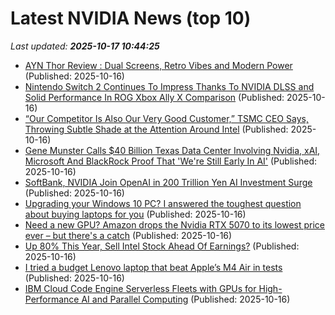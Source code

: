 # Latest NVIDIA News (top 10)
_Last updated: **2025-10-17 10:44:25**_

- [AYN Thor Review : Dual Screens, Retro Vibes and Modern Power](https://www.geeky-gadgets.com/ayn-thor-handheld-gaming-console/) (Published: 2025-10-16)
- [Nintendo Switch 2 Continues To Impress Thanks To NVIDIA DLSS and Solid Performance In ROG Xbox Ally X Comparison](https://wccftech.com/nintendo-switch-2-nvidia-dlss-impress-rog-ally-x-comparison/) (Published: 2025-10-16)
- [“Our Competitor Is Also Our Very Good Customer,” TSMC CEO Says, Throwing Subtle Shade at the Attention Around Intel](https://wccftech.com/our-competitor-is-also-our-very-good-customer-tsmc-ceo-says-throwing-subtle-shade-at-intel/) (Published: 2025-10-16)
- [Gene Munster Calls $40 Billion Texas Data Center Involving Nvidia, xAI, Microsoft And BlackRock Proof That 'We're Still Early In AI'](https://biztoc.com/x/14c45092936d2639) (Published: 2025-10-16)
- [SoftBank, NVIDIA Join OpenAI in 200 Trillion Yen AI Investment Surge](https://newsonjapan.com/article/147300.php) (Published: 2025-10-16)
- [Upgrading your Windows 10 PC? I answered the toughest question about buying laptops for you](https://www.zdnet.com/article/upgrading-your-windows-10-pc-i-answered-the-toughest-question-about-buying-laptops-for-you/) (Published: 2025-10-16)
- [Need a new GPU? Amazon drops the Nvidia RTX 5070 to its lowest price ever – but there's a catch](https://www.techradar.com/computing/gpu/need-a-new-gpu-amazon-drops-the-nvidia-rtx-5070-to-its-lowest-price-ever-but-theres-a-catch) (Published: 2025-10-16)
- [Up 80% This Year, Sell Intel Stock Ahead Of Earnings?](https://www.forbes.com/sites/greatspeculations/2025/10/16/up-80-this-year-sell-intel-stock-ahead-of-earnings/) (Published: 2025-10-16)
- [I tried a budget Lenovo laptop that beat Apple’s M4 Air in tests](https://www.creativebloq.com/tech/laptops/i-tried-a-budget-lenovo-laptop-that-beat-apples-m4-air-in-tests) (Published: 2025-10-16)
- [IBM Cloud Code Engine Serverless Fleets with GPUs for High-Performance AI and Parallel Computing](https://www.infoq.com/news/2025/10/ibm-cloud-code-engine-serverless/) (Published: 2025-10-16)

